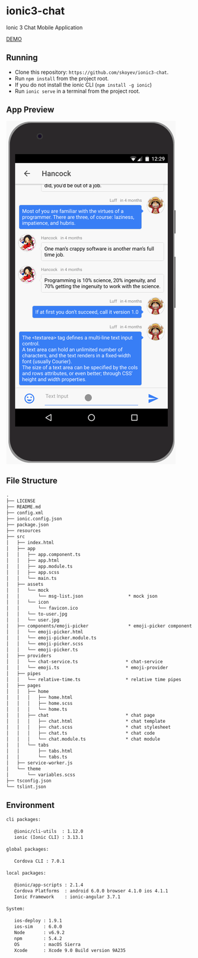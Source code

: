 # ionic3-chat
Ionic 3 Chat Mobile Application

[DEMO](https://stackblitz.com/edit/ionic3-chat-rvon8t)

 ## Running
 * Clone this repository: `https://github.com/skoyev/ionic3-chat`.
 * Run `npm install` from the project root.
 * If you do not install the ionic CLI (`npm install -g ionic`)
 * Run `ionic serve` in a terminal from the project root.

 ## App Preview
 <img src="https://github.com/skoyev/ionic3-chat/blob/master/assets/chat.gif" alt="Preview">

 ## File Structure
 ```
 .
 ├── LICENSE
 ├── README.md
 ├── config.xml
 ├── ionic.config.json
 ├── package.json
 ├── resources
 ├── src
 │   ├── index.html
 │   ├── app
 │   │   ├── app.component.ts
 │   │   ├── app.html
 │   │   ├── app.module.ts
 │   │   ├── app.scss
 │   │   └── main.ts
 │   ├── assets
 │   │   └── mock
 │   │       └── msg-list.json                 * mock json
 │   │   └── icon
 │   │       └── favicon.ico
 │   │   └── to-user.jpg
 │   │   └── user.jpg
 │   ├── components/emoji-picker               * emoji-picker component
 │   │   └── emoji-picker.html
 │   │   └── emoji-picker.module.ts
 │   │   └── emoji-picker.scss
 │   │   └── emoji-picker.ts
 │   ├── providers
 │   │   └── chat-service.ts                  * chat-service
 │   │   └── emoji.ts                         * emoji-provider
 │   ├── pipes
 │   │   └── relative-time.ts                 * relative time pipes
 │   ├── pages
 │   │   ├── home
 │   │   │   ├── home.html        
 │   │   │   ├── home.scss         
 │   │   │   └── home.ts           
 │   │   ├── chat                             * chat page
 │   │   │   ├── chat.html                    * chat template
 │   │   │   ├── chat.scss                    * chat stylesheet
 │   │   │   ├── chat.ts                      * chat code
 │   │   │   └── chat.module.ts               * chat module
 │   │   └── tabs
 │   │       ├── tabs.html
 │   │       └── tabs.ts
 │   ├── service-worker.js
 │   └── theme
 │       └── variables.scss
 ├── tsconfig.json
 └── tslint.json
 ```

 ## Environment
 ```
cli packages:

    @ionic/cli-utils  : 1.12.0
    ionic (Ionic CLI) : 3.13.1

global packages:

    Cordova CLI : 7.0.1

local packages:

    @ionic/app-scripts : 2.1.4
    Cordova Platforms  : android 6.0.0 browser 4.1.0 ios 4.1.1
    Ionic Framework    : ionic-angular 3.7.1

System:

    ios-deploy : 1.9.1
    ios-sim    : 6.0.0
    Node       : v6.9.2
    npm        : 5.4.2
    OS         : macOS Sierra
    Xcode      : Xcode 9.0 Build version 9A235
